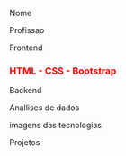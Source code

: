 <style>

h3 { color: red; }

</style>
Nome

Profissao

Frontend
<h3>HTML -  CSS - Bootstrap </h3>
Backend

Anallises de dados

imagens das tecnologias

Projetos
